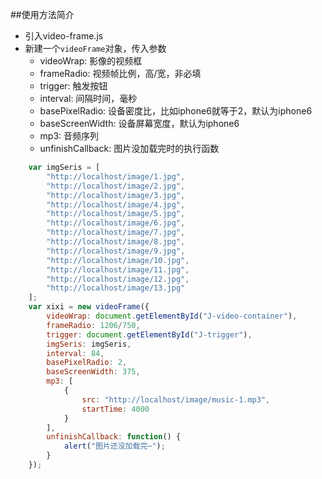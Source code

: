##使用方法简介
* 引入video-frame.js
* 新建一个`videoFrame`对象，传入参数
    * videoWrap: 影像的视频框
    * frameRadio: 视频帧比例，高/宽，非必填
    * trigger: 触发按钮
    * interval: 间隔时间，毫秒
    * basePixelRadio: 设备密度比，比如iphone6就等于2，默认为iphone6
    * baseScreenWidth: 设备屏幕宽度，默认为iphone6
    * mp3: 音频序列
    * unfinishCallback: 图片没加载完时的执行函数

```javascript
    var imgSeris = [
        "http://localhost/image/1.jpg",
        "http://localhost/image/2.jpg",
        "http://localhost/image/3.jpg",
        "http://localhost/image/4.jpg",
        "http://localhost/image/5.jpg",
        "http://localhost/image/6.jpg",
        "http://localhost/image/7.jpg",
        "http://localhost/image/8.jpg",
        "http://localhost/image/9.jpg",
        "http://localhost/image/10.jpg",
        "http://localhost/image/11.jpg",
        "http://localhost/image/12.jpg",
        "http://localhost/image/13.jpg"
    ];
    var xixi = new videoFrame({
        videoWrap: document.getElementById("J-video-container"),
        frameRadio: 1206/750,
        trigger: document.getElementById("J-trigger"),
        imgSeris: imgSeris,
        interval: 84,
        basePixelRadio: 2,
        baseScreenWidth: 375,
        mp3: [
            {
                src: "http://localhost/image/music-1.mp3",
                startTime: 4000
            }
        ],
        unfinishCallback: function() {
            alert("图片还没加载完~");
        }
    });
```